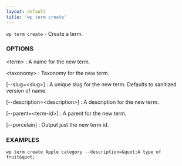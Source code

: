 ```yaml
---
layout: default
title: 'wp term create'
---
```


`wp term create` - Create a term.

### OPTIONS

&lt;term&gt;
: A name for the new term.

&lt;taxonomy&gt;
: Taxonomy for the new term.

[\--slug=&lt;slug&gt;]
: A unique slug for the new term. Defaults to sanitized version of name.

[\--description=&lt;description&gt;]
: A description for the new term.

[\--parent=&lt;term-id&gt;]
: A parent for the new term.

[\--porcelain]
: Output just the new term id.

### EXAMPLES

    wp term create Apple category --description=&quot;A type of fruit&quot;

